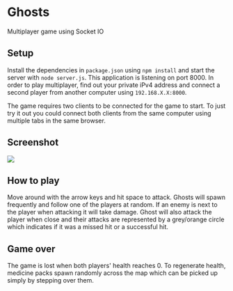 # Ghosts

Multiplayer game using Socket IO

## Setup

Install the dependencies in `package.json` using `npm install` and start the server with `node server.js`. This application is listening on port 8000. In order to play multiplayer, find out your private iPv4 address and connect a second player from another computer using `192.168.X.X:8000`.

The game requires two clients to be connected for the game to start. To just try it out you could connect both clients from the same computer using multiple tabs in the same browser.

## Screenshot

![](https://user-images.githubusercontent.com/72305598/134011885-8398250d-1100-42bf-bc3c-f8a2c35e0450.png)

## How to play

Move around with the arrow keys and hit space to attack. Ghosts will spawn frequently and follow one of the players at random. If an enemy is next to the player when attacking it will take damage. Ghost will also attack the player when close and their attacks are represented by a grey/orange circle which indicates if it was a missed hit or a successful hit.

## Game over

The game is lost when both players' health reaches 0. To regenerate health, medicine packs spawn randomly across the map which can be picked up simply by stepping over them.
